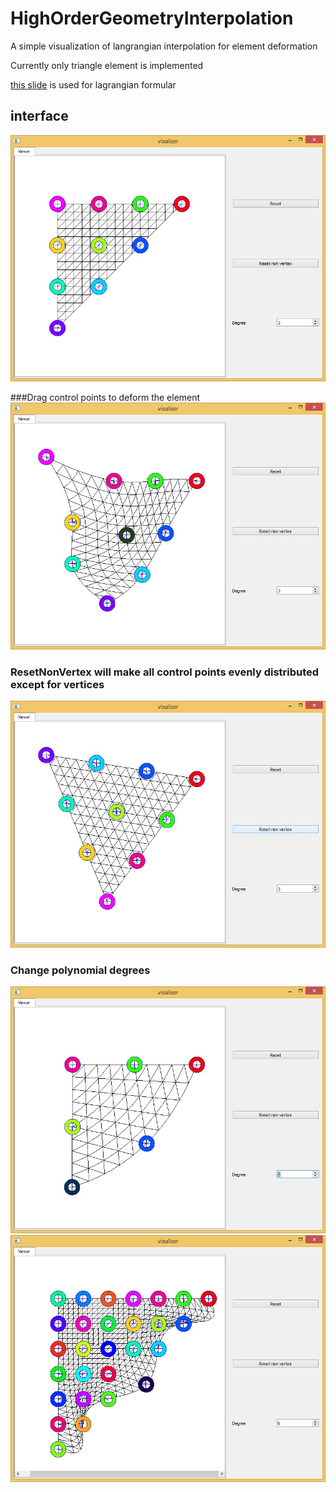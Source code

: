 # HighOrderGeometryInterpolation

A simple visualization of langrangian interpolation for element deformation

Currently only triangle element is implemented

[this slide](http://academic.csuohio.edu/duffy_s/CVE_512_11.pdf) is used for lagrangian formular

## interface
![interface](screenshot/interface.jpg)

###Drag control points to deform the element
![deforme](screenshot/deformation.jpg)

### ResetNonVertex will make all control points evenly distributed except for vertices
![resetnonvertex](screenshot/resetnonvertex.jpg)

### Change polynomial degrees
![degree2](screenshot/degree2.jpg)
![degree6](screenshot/degree6.jpg)
